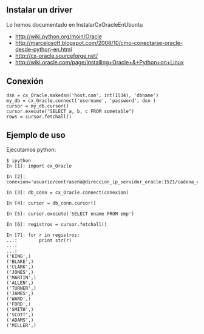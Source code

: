 ## Instalar un driver ##
Lo hemos documentado en InstalarCxOracleEnUbuntu
  * http://wiki.python.org/moin/Oracle
  * http://marcelosoft.blogspot.com/2008/10/cmo-conectarse-oracle-desde-python-en.html
  * http://cx-oracle.sourceforge.net/
  * http://wiki.oracle.com/page/Installing+Oracle+&+Python+on+Linux

## Conexión ##
```
dsn = cx_Oracle.makedsn('host.com', int(1534), 'dbname')
my_db = cx_Oracle.connect('username', 'password', dsn )
cursor = my_db.cursor()
cursor.execute("SELECT a, b, c FROM sometable")
rows = cursor.fetchall()
```

## Ejemplo de uso ##
Ejecutamos python:
```
$ ipython
In [1]: import cx_Oracle

In [2]: conexion='usuario/contraseña@direccion_ip_servidor_oracle:1521/cadena_conexion'

In [3]: db_conn = cx_Oracle.connect(conexion)

In [4]: cursor = db_conn.cursor()

In [5]: cursor.execute('SELECT ename FROM emp')

In [6]: registros = cursor.fetchall()

In [7]: for r in registros:
...:        print str(r)
...:
...:
('KING',)
('BLAKE',)
('CLARK',)
('JONES',)
('MARTIN',)
('ALLEN',)
('TURNER',)
('JAMES',)
('WARD',)
('FORD',)
('SMITH',)
('SCOTT',)
('ADAMS',)
('MILLER',)
```